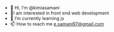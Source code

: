 - 👋 Hi, I’m @kimiasamani
- 👀I am interested in front end web development
- 🌱 I’m currently learning js
- 📫 How to reach me e.samani97@gmail.com

<!---
kimiasamani/kimiasamani is a ✨ special ✨ repository because its `README.md` (this file) appears on your GitHub profile.
You can click the Preview link to take a look at your changes.
--->
